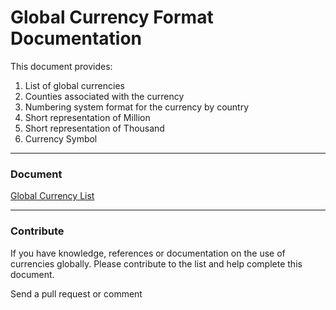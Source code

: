 # Global Currency Format Documentation

This document provides:

1. List of global currencies
2. Counties associated with the currency
3. Numbering system format for the currency by country
4. Short representation of Million
5. Short representation of Thousand
6. Currency Symbol


---

### Document

[Global Currency List](https://github.com/r2dragon/global-currency-format-documentation/blob/master/currency-list.md) 

---


### Contribute

If you have knowledge, references or documentation on the use of currencies globally. Please contribute to the list and help complete this document.

Send a pull request or comment
